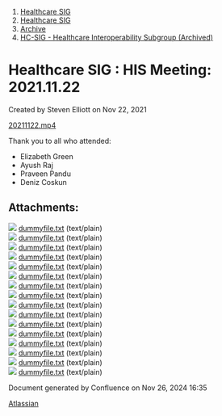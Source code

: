 1. [Healthcare SIG](index.html)
2. [Healthcare SIG](Healthcare-SIG_20545573.html)
3. [Archive](Archive_20562091.html)
4. [HC-SIG - Healthcare Interoperability Subgroup (Archived)](20545710.html)

# Healthcare SIG : HIS Meeting: 2021.11.22

Created by Steven Elliott on Nov 22, 2021

[20211122.mp4](#)

Thank you to all who attended:

- Elizabeth Green
- Ayush Raj
- Praveen Pandu
- Deniz Coskun

## Attachments:

![](images/icons/bullet_blue.gif) [dummyfile.txt](attachments/20555595/20563837.txt) (text/plain)  
![](images/icons/bullet_blue.gif) [dummyfile.txt](attachments/20555595/20563836.txt) (text/plain)  
![](images/icons/bullet_blue.gif) [dummyfile.txt](attachments/20555595/20563832.txt) (text/plain)  
![](images/icons/bullet_blue.gif) [dummyfile.txt](attachments/20555595/20563833.txt) (text/plain)  
![](images/icons/bullet_blue.gif) [dummyfile.txt](attachments/20555595/20563834.txt) (text/plain)  
![](images/icons/bullet_blue.gif) [dummyfile.txt](attachments/20555595/20563835.txt) (text/plain)  
![](images/icons/bullet_blue.gif) [dummyfile.txt](attachments/20555595/20563831.txt) (text/plain)  
![](images/icons/bullet_blue.gif) [dummyfile.txt](attachments/20555595/20563828.txt) (text/plain)  
![](images/icons/bullet_blue.gif) [dummyfile.txt](attachments/20555595/20563829.txt) (text/plain)  
![](images/icons/bullet_blue.gif) [dummyfile.txt](attachments/20555595/20563830.txt) (text/plain)  
![](images/icons/bullet_blue.gif) [dummyfile.txt](attachments/20555595/20563822.txt) (text/plain)  
![](images/icons/bullet_blue.gif) [dummyfile.txt](attachments/20555595/20563823.txt) (text/plain)  
![](images/icons/bullet_blue.gif) [dummyfile.txt](attachments/20555595/20563824.txt) (text/plain)  
![](images/icons/bullet_blue.gif) [dummyfile.txt](attachments/20555595/20563825.txt) (text/plain)  
![](images/icons/bullet_blue.gif) [dummyfile.txt](attachments/20555595/20563826.txt) (text/plain)  
![](images/icons/bullet_blue.gif) [dummyfile.txt](attachments/20555595/20563827.txt) (text/plain)

Document generated by Confluence on Nov 26, 2024 16:35

[Atlassian](http://www.atlassian.com/)
